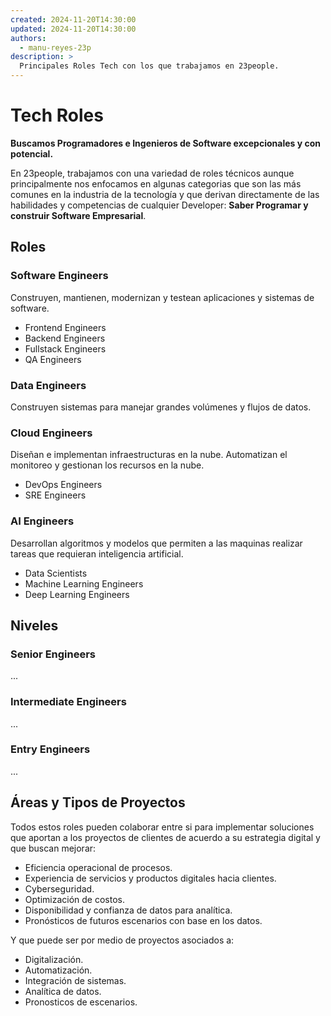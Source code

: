 ```yaml
---
created: 2024-11-20T14:30:00
updated: 2024-11-20T14:30:00
authors:
  - manu-reyes-23p
description: >
  Principales Roles Tech con los que trabajamos en 23people.
---
```


# Tech Roles

**Buscamos Programadores e Ingenieros de Software excepcionales y con potencial.**

En 23people, trabajamos con una variedad de roles técnicos aunque principalmente nos enfocamos en algunas categorias que son las más comunes en la industria de la tecnología y que derivan directamente de las habilidades y competencias de cualquier Developer: **Saber Programar y construir Software Empresarial**.

## Roles

### Software Engineers

Construyen, mantienen, modernizan y testean aplicaciones y sistemas de software.

- Frontend Engineers
- Backend Engineers
- Fullstack Engineers
- QA Engineers

### Data Engineers

Construyen sistemas para manejar grandes volúmenes y flujos de datos.

### Cloud Engineers

Diseñan e implementan infraestructuras en la nube. Automatizan el monitoreo y gestionan los recursos en la nube.

- DevOps Engineers
- SRE Engineers

### AI Engineers

Desarrollan algoritmos y modelos que permiten a las maquinas realizar tareas que requieran inteligencia artificial.

- Data Scientists
- Machine Learning Engineers
- Deep Learning Engineers

## Niveles

### Senior Engineers

...

### Intermediate Engineers

...

### Entry Engineers

...

## Áreas y Tipos de Proyectos

Todos estos roles pueden colaborar entre si para implementar soluciones que aportan a los proyectos de clientes de acuerdo a su estrategia digital y que buscan mejorar:

- Eficiencia operacional de procesos.
- Experiencia de servicios y productos digitales hacia clientes.
- Cyberseguridad.
- Optimización de costos.
- Disponibilidad y confianza de datos para analítica.
- Pronósticos de futuros escenarios con base en los datos.

Y que puede ser por medio de proyectos asociados a:

- Digitalización.
- Automatización.
- Integración de sistemas.
- Analítica de datos.
- Pronosticos de escenarios.
